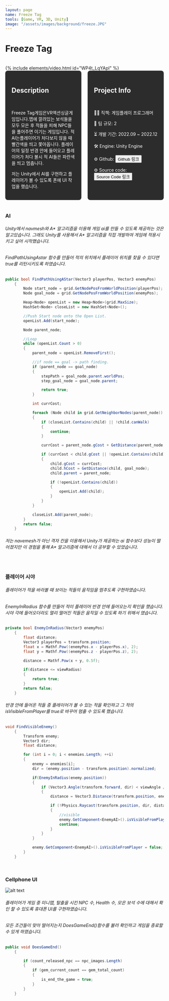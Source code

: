 ```yaml
---
layout: page
name: Freeze Tag
tools: [Game, VR, 3D, Unity]
image: "/assets/images/background/freeze.JPG"
---
```


# Freeze Tag
<br>
{% include elements/video.html id="WP4t_LqYApI" %}

<br>

<div style="display: flex; gap: 20px;">
  <div style="background-color: #2c2c2c; padding: 20px; border-radius: 8px; color: white; width: 50%;">
    <h2>Description</h2><br>
    <p>
       Freeze Tag게임은VR액션싱글게임입니다.맵에 깔려있는 보석들을 모두 모은 후 적들을 피해 NPC들을 풀어주면 이기는 게임입니다. 적 AI는플레이어가 처다보지 않을 때 빨간색을 띄고 쫓아옵니다. 플레이어의 일정 반경 안에 들어오고 플레이어가 처다 볼시 적 AI들은 파란색을 띄고 멈춥니다.
    </p>
    <p>
      저는 Unity에서 AI를 구현하고 플레이어가 볼 수 있도록 폰에 UI 작업을 했습니다.
    </p>
  </div>
  <div style="background-color: #2c2c2c; padding: 20px; border-radius: 8px; color: white; width: 50%;">
    <h2>Project Info</h2><br>
    <p>👨‍💻 직책: 게임플레이 프로그래머</p>
    <p>👥 팀 규모: 2</p>
    <p>⏳ 개발 기간: 2022.09 ~ 2022.12</p>
    <p>🛠️ Engine: Unity Engine</p>
    <p>⚙️ Github: <button onclick="window.location.href='https://github.com/wonju-cho/FreezeTag';">Github 링크</button></p>
    <p>⚙️ Source code: <button onclick="window.location.href='https://drive.google.com/drive/folders/14vhGjgF-oV2Kzc6WvLDmn9Sh06RBYybf';">Source Code 링크</button></p>
  </div>
</div>

<br>

### **AI**

###### Unity에서 navmesh와 A* 알고리즘을 이용해 게임 ai를 만들 수 있도록 제공하는 것은 알고있습니다. 그래도 Unity를 사용해서 A* 알고리즘을 직접 개발하여 게임에 적용시키고 싶어 시작했습니다. 
###### FindPathUsingAstar 함수를 만들어 적의 위치에서 플레이어 위치를 찾을 수 있다면 true를 리턴시키도록 하였습니다. 
```c#
public bool FindPathUsingAStar(Vector3 playerPos, Vector3 enemyPos)
    {
        Node start_node = grid.GetNodePosFromWorldPosition(playerPos);
        Node goal_node = grid.GetNodePosFromWorldPosition(enemyPos);

        Heap<Node> openList = new Heap<Node>(grid.MaxSize);
        HashSet<Node> closeList = new HashSet<Node>();

        //Push Start node onto the Open List.
        openList.Add(start_node);

        Node parent_node;

        //Loop
        while (openList.Count > 0)
        {
            parent_node = openList.RemoveFirst();

            //if node == goal -> path finding.
            if (parent_node == goal_node)
            {
                stepPath = goal_node.parent.worldPos;
                step_goal_node = goal_node.parent;

                return true;
            }

            int currCost;

            foreach (Node child in grid.GetNeighborNodes(parent_node))
            {
                if (closeList.Contains(child) || !child.canWalk)
                {
                    continue;
                }

                currCost = parent_node.gCost + GetDistance(parent_node, child);

                if (currCost < child.gCost || !openList.Contains(child))
                {
                    child.gCost = currCost;
                    child.hCost = GetDistance(child, goal_node);
                    child.parent = parent_node;

                    if (!openList.Contains(child))
                    {
                        openList.Add(child);
                    }
                }
            }

            closeList.Add(parent_node);
        }
        return false;
    }
```
###### 저는 navemesh가 아닌 격자 칸을 이용해서 Unity가 제공하는 ai 함수보다 성능이 떨어졌지만 이 경험을 통해 A* 알고리즘에 대해서 더 공부할 수 있었습니다.
<br>

### **플레이어 시야**

###### 플레이어가 적을 바라볼 때 보이는 적들의 움직임을 멈추도록 구현하였습니다. 
###### EnemyInRadius 함수를 만들어 적이 플레이어 반경 안에 들어오는지 확인을 했습니다. 시야 각에 들어오더라도 멀리 떨어진 적들은 움직일 수 있도록 하기 위해서 였습니다.
```c#
private bool EnemyInRadius(Vector3 enemyPos)
    {
        float distance;
        Vector3 playerPos = transform.position;
        float x = Mathf.Pow((enemyPos.x - playerPos.x), 2);
        float y = Mathf.Pow((enemyPos.z - playerPos.z), 2);

        distance = Mathf.Pow(x + y, 0.5f);

        if(distance <= viewRadius)
        {
            return true;
        }
        return false;
    }

```
###### 반경 안에 들어온 적들 중 플레이어가 볼 수 있는 적을 확인하고 그 적의 isVisibleFromPlayer를 true로 바꾸어 멈출 수 있도록 했습니다.
```c#
void FindVisibleEnemy()
    {
        Transform enemy;
        Vector3 dir;
        float distance;

        for (int i = 0; i < enemies.Length; ++i)
        {
            enemy = enemies[i];
            dir = (enemy.position - transform.position).normalized;

            if(EnemyInRadius(enemy.position))
            {
                if (Vector3.Angle(transform.forward, dir) < viewAngle / 2)
                {
                    distance = Vector3.Distance(transform.position, enemy.position);

                    if (!Physics.Raycast(transform.position, dir, distance, wallMask))
                    {
                        //visible
                        enemy.GetComponent<EnemyAI>().isVisibleFromPlayer = true;
                        continue;
                    }
                }
            }

            enemy.GetComponent<EnemyAI>().isVisibleFromPlayer = false;
        }
    }
```
<br>

### **Cellphone UI**
![alt text](
  /assets/images/freeze_tag/FreezeTag_CellPhoneUI.jpg)
  
###### 플레이어가 게임 중 미니맵, 탈출을 시킨 NPC 수, Health 수, 모은 보석 수에 대해서 확인 할 수 있도록 휴대폰 UI를 구현하였습니다.
###### 모든 조건들이 맞아 떨어지는지 DoesGameEnd()함수를 불러 확인하고 게임을 종료할 수 있게 하였습니다.
```c#
public void DoesGameEnd()
    {

        if (count_released_npc == npc_images.Length)
        {
            if (gem_current_count == gem_total_count)
            {
                is_end_the_game = true;
            }
        }
    }
```


<br>
<br>
<br>
<br>
<br>
<br>